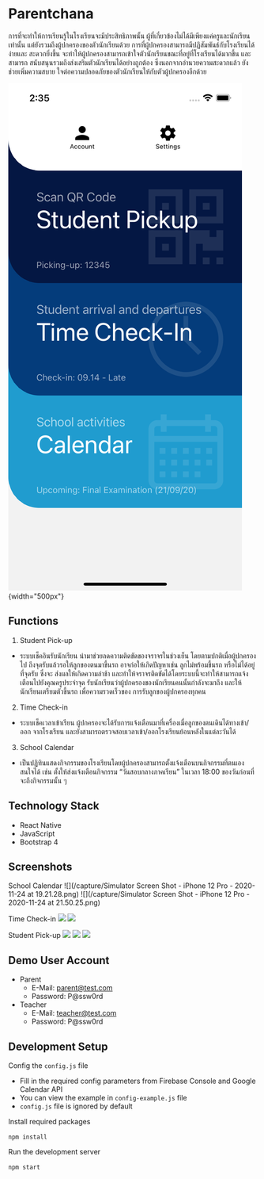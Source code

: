 # Parentchana

การที่จะทําให้การเรียนรู้ในโรงเรียนจะมีประสิทธิภาพนั้น ผู้ที่เกี่ยวข้องไม่ได้มีเพียงแค่ครูและนักเรียน
เท่านั้น แต่ยังรวมถึงผู้ปกครองของตัวนักเรียนด้วย การที่ผู้ปกครองสามารถมีปฏิสัมพันธ์กับโรงเรียนได้ง่ายและ
สะดวกยิ่งขึ้น จะทําให้ผู้ปกครองสามารถเข้าใจตัวนักเรียนขณะที่อยู่ที่โรงเรียนได้มากขึ้น และสามารถ
สนับสนุนรวมถึงส่งเสริมตัวนักเรียนได้อย่างถูกต้อง ซึ่งนอกจากอํานวยความสะดวกแล้ว ยังช่วยเพิ่มความสบาย
ใจต่อความปลอดภัยของตัวนักเรียนให้กับตัวผู้ปกครองอีกด้วย

![](/capture/01_Main_Menu.png){width="500px"}

## Functions
1. Student Pick-up
- ระบบเช็คอินรับนักเรียน นํามาช่วยลดความติดขัดของจราจรในช่วงเย็น โดยตามปกติเมื่อผู้ปกครองไป
ถึงจุดรับแล้วรอให้ลูกของตนมาขึ้นรถ อาจก่อให้เกิดปัญหาเช่น ลูกไม่พร้อมขึ้นรถ หรือไม่ได้อยู่ที่จุดรับ ซึ่งจะ
ส่งผลให้เกิดความล่าช้า และทําให้จราจรติดขัดได้โดยระบบนี้จะทําให้สามารถแจ้งเตือนไปยังคุณครูประจําจุด
รับนักเรียนว่าผู้ปกครองของนักเรียนคนนั้นกําลังจะมาถึง และให้นักเรียนเตรียมตัวขึ้นรถ เพื่อความรวดเร็วของ
การรับลูกของผู้ปกครองทุกคน
2. Time Check-in
- ระบบเช็คเวลาเข้าเรียน ผู้ปกครองจะได้รับการแจ้งเตือนมาที่เครื่องเมื่อลูกของตนเดินได้ทางเข้า/ออก
จากโรงเรียน และยังสามารถตรวจสอบเวลาเข้า/ออกโรงเรียนย้อนหลังในแต่ละวันได้
3. School Calendar
- เป็นปฏิทินแสดงกิจกรรมของโรงเรียนโดยผู้ปกครองสามารถตั้งแจ้งเตือนบนกิจกรรมที่ตนเองสนใจได้
เช่น ตั้งให้ส่งแจ้งเตือนกิจกรรม “วันสอบกลางภาคเรียน” ในเวลา 18:00 ของวันก่อนที่จะถึงกิจกรรมนั้น ๆ

## Technology Stack
  - React Native
  - JavaScript
  - Bootstrap 4

## Screenshots

School Calendar
![](/capture/Simulator Screen Shot - iPhone 12 Pro - 2020-11-24 at 19.21.28.png)
![](/capture/Simulator Screen Shot - iPhone 12 Pro - 2020-11-24 at 21.50.25.png)

Time Check-in
![](/capture/01_Select.png)
![](/capture/02_CheckIn_Selected.png)

Student Pick-up
![](/capture/01_Scan.png)
![](/capture/02_Success.png)
![](/capture/03_TeacherList.png)

## Demo User Account

- Parent
  - E-Mail: parent@test.com
  - Password: P@ssw0rd
- Teacher
  - E-Mail: teacher@test.com
  - Password: P@ssw0rd

## Development Setup

Config the `config.js` file

- Fill in the required config parameters from Firebase Console and Google Calendar API
- You can view the example in `config-example.js` file
- `config.js` file is ignored by default

Install required packages

```
npm install
```

Run the development server

```
npm start
```

